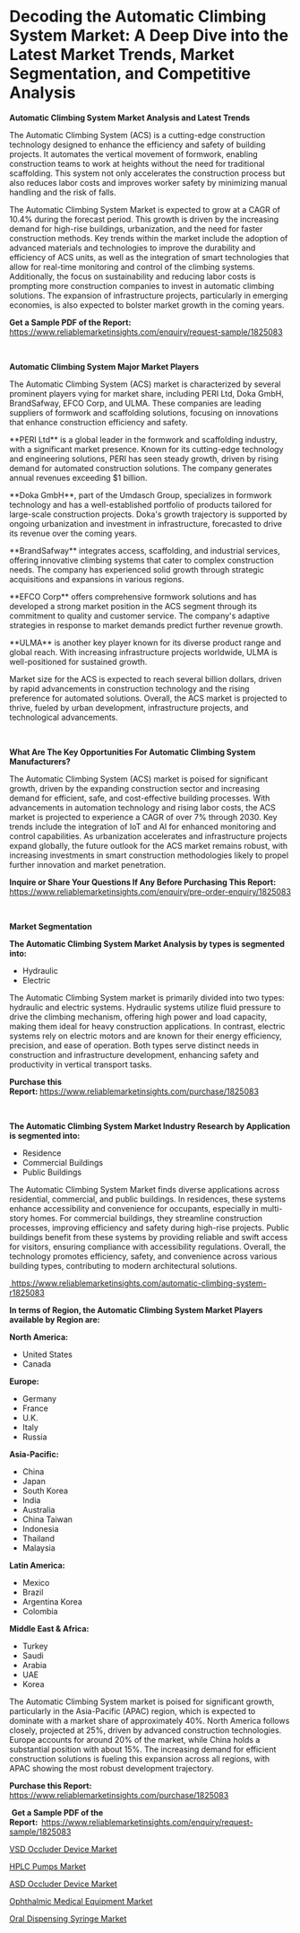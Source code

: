 <p><h1>Decoding the Automatic Climbing System Market: A Deep Dive into the Latest Market Trends, Market Segmentation, and Competitive Analysis</h1></p><p><strong>Automatic Climbing System Market Analysis and Latest Trends</strong></p>
<p><p>The Automatic Climbing System (ACS) is a cutting-edge construction technology designed to enhance the efficiency and safety of building projects. It automates the vertical movement of formwork, enabling construction teams to work at heights without the need for traditional scaffolding. This system not only accelerates the construction process but also reduces labor costs and improves worker safety by minimizing manual handling and the risk of falls.</p><p>The Automatic Climbing System Market is expected to grow at a CAGR of 10.4% during the forecast period. This growth is driven by the increasing demand for high-rise buildings, urbanization, and the need for faster construction methods. Key trends within the market include the adoption of advanced materials and technologies to improve the durability and efficiency of ACS units, as well as the integration of smart technologies that allow for real-time monitoring and control of the climbing systems. Additionally, the focus on sustainability and reducing labor costs is prompting more construction companies to invest in automatic climbing solutions. The expansion of infrastructure projects, particularly in emerging economies, is also expected to bolster market growth in the coming years.</p></p>
<p><strong>Get a Sample PDF of the Report:&nbsp;</strong> <a href="https://www.reliablemarketinsights.com/enquiry/request-sample/1825083?utm_campaign=3520&utm_medium=2&utm_source=Github&utm_content=ia&utm_term=09042025&utm_id=automatic-climbing-system">https://www.reliablemarketinsights.com/enquiry/request-sample/1825083</a></p>
<p>&nbsp;</p>
<p><strong>Automatic Climbing System Major Market Players</strong></p>
<p><p>The Automatic Climbing System (ACS) market is characterized by several prominent players vying for market share, including PERI Ltd, Doka GmbH, BrandSafway, EFCO Corp, and ULMA. These companies are leading suppliers of formwork and scaffolding solutions, focusing on innovations that enhance construction efficiency and safety.</p><p>**PERI Ltd** is a global leader in the formwork and scaffolding industry, with a significant market presence. Known for its cutting-edge technology and engineering solutions, PERI has seen steady growth, driven by rising demand for automated construction solutions. The company generates annual revenues exceeding $1 billion.</p><p>**Doka GmbH**, part of the Umdasch Group, specializes in formwork technology and has a well-established portfolio of products tailored for large-scale construction projects. Doka's growth trajectory is supported by ongoing urbanization and investment in infrastructure, forecasted to drive its revenue over the coming years. </p><p>**BrandSafway** integrates access, scaffolding, and industrial services, offering innovative climbing systems that cater to complex construction needs. The company has experienced solid growth through strategic acquisitions and expansions in various regions.</p><p>**EFCO Corp** offers comprehensive formwork solutions and has developed a strong market position in the ACS segment through its commitment to quality and customer service. The company's adaptive strategies in response to market demands predict further revenue growth.</p><p>**ULMA** is another key player known for its diverse product range and global reach. With increasing infrastructure projects worldwide, ULMA is well-positioned for sustained growth.</p><p>Market size for the ACS is expected to reach several billion dollars, driven by rapid advancements in construction technology and the rising preference for automated solutions. Overall, the ACS market is projected to thrive, fueled by urban development, infrastructure projects, and technological advancements.</p></p>
<p>&nbsp;</p>
<p><strong>What Are The Key Opportunities For Automatic Climbing System Manufacturers?</strong></p>
<p><p>The Automatic Climbing System (ACS) market is poised for significant growth, driven by the expanding construction sector and increasing demand for efficient, safe, and cost-effective building processes. With advancements in automation technology and rising labor costs, the ACS market is projected to experience a CAGR of over 7% through 2030. Key trends include the integration of IoT and AI for enhanced monitoring and control capabilities. As urbanization accelerates and infrastructure projects expand globally, the future outlook for the ACS market remains robust, with increasing investments in smart construction methodologies likely to propel further innovation and market penetration.</p></p>
<p><strong>Inquire or Share Your Questions If Any Before Purchasing This Report:</strong> <a href="https://www.reliablemarketinsights.com/enquiry/pre-order-enquiry/1825083?utm_campaign=3520&utm_medium=2&utm_source=Github&utm_content=ia&utm_term=09042025&utm_id=automatic-climbing-system">https://www.reliablemarketinsights.com/enquiry/pre-order-enquiry/1825083</a></p>
<p>&nbsp;</p>
<p><strong>Market Segmentation</strong></p>
<p><strong>The Automatic Climbing System Market Analysis by types is segmented into:</strong></p>
<p><ul><li>Hydraulic</li><li>Electric</li></ul></p>
<p><p>The Automatic Climbing System market is primarily divided into two types: hydraulic and electric systems. Hydraulic systems utilize fluid pressure to drive the climbing mechanism, offering high power and load capacity, making them ideal for heavy construction applications. In contrast, electric systems rely on electric motors and are known for their energy efficiency, precision, and ease of operation. Both types serve distinct needs in construction and infrastructure development, enhancing safety and productivity in vertical transport tasks.</p></p>
<p><strong>Purchase this Report:&nbsp;</strong><a href="https://www.reliablemarketinsights.com/purchase/1825083?utm_campaign=3520&utm_medium=2&utm_source=Github&utm_content=ia&utm_term=09042025&utm_id=automatic-climbing-system">https://www.reliablemarketinsights.com/purchase/1825083</a></p>
<p>&nbsp;</p>
<p><strong>The Automatic Climbing System Market Industry Research by Application is segmented into:</strong></p>
<p><ul><li>Residence</li><li>Commercial Buildings</li><li>Public Buildings</li></ul></p>
<p><p>The Automatic Climbing System Market finds diverse applications across residential, commercial, and public buildings. In residences, these systems enhance accessibility and convenience for occupants, especially in multi-story homes. For commercial buildings, they streamline construction processes, improving efficiency and safety during high-rise projects. Public buildings benefit from these systems by providing reliable and swift access for visitors, ensuring compliance with accessibility regulations. Overall, the technology promotes efficiency, safety, and convenience across various building types, contributing to modern architectural solutions.</p></p>
<p><a href="https://www.reliablemarketinsights.com/automatic-climbing-system-r1825083?utm_campaign=3520&utm_medium=2&utm_source=Github&utm_content=ia&utm_term=09042025&utm_id=automatic-climbing-system">&nbsp;https://www.reliablemarketinsights.com/automatic-climbing-system-r1825083</a></p>
<p><strong>In terms of Region, the Automatic Climbing System Market Players available by Region are:</strong></p>
<p>
    <p> <strong> North America: </strong>
        <ul>
            <li>United States</li>
            <li>Canada</li>
        </ul>
        </p> 
    <p> <strong> Europe: </strong>
        <ul>
            <li>Germany</li>
            <li>France</li>
            <li>U.K.</li>
            <li>Italy</li>
            <li>Russia</li>
        </ul>
        </p> 
    <p> <strong> Asia-Pacific: </strong>
        <ul>
            <li>China</li>
            <li>Japan</li>
            <li>South Korea</li>
            <li>India</li>
            <li>Australia</li>
            <li>China Taiwan</li>
            <li>Indonesia</li>
            <li>Thailand</li>
            <li>Malaysia</li>
        </ul>
        </p> 
    <p> <strong> Latin America: </strong>
        <ul>
            <li>Mexico</li>
            <li>Brazil</li>
            <li>Argentina Korea</li>
            <li>Colombia</li>
        </ul>
        </p> 
    <p> <strong> Middle East & Africa: </strong>
        <ul>
            <li>Turkey</li>
            <li>Saudi</li>
            <li>Arabia</li>
            <li>UAE</li>
            <li>Korea</li>
        </ul>
    </p>
    </p>
<p><p>The Automatic Climbing System market is poised for significant growth, particularly in the Asia-Pacific (APAC) region, which is expected to dominate with a market share of approximately 40%. North America follows closely, projected at 25%, driven by advanced construction technologies. Europe accounts for around 20% of the market, while China holds a substantial position with about 15%. The increasing demand for efficient construction solutions is fueling this expansion across all regions, with APAC showing the most robust development trajectory.</p></p>
<p><strong>Purchase this Report: </strong><a href="https://www.reliablemarketinsights.com/purchase/1825083?utm_campaign=3520&utm_medium=2&utm_source=Github&utm_content=ia&utm_term=09042025&utm_id=automatic-climbing-system">https://www.reliablemarketinsights.com/purchase/1825083</a></p>
<p>&nbsp;<strong>Get a Sample PDF of the Report:&nbsp;&nbsp;</strong><a href="https://www.reliablemarketinsights.com/enquiry/request-sample/1825083?utm_campaign=3520&utm_medium=2&utm_source=Github&utm_content=ia&utm_term=09042025&utm_id=automatic-climbing-system">https://www.reliablemarketinsights.com/enquiry/request-sample/1825083</a></p>
<p><strong></strong></p>
<p><p><a href="https://www.linkedin.com/pulse/vsd-occluder-device-market-segmentation-applications-types-oqnoc?utm_campaign=3520&utm_medium=2&utm_source=Github&utm_content=ia&utm_term=09042025&utm_id=automatic-climbing-system">VSD Occluder Device Market</a></p><p><a href="https://github.com/direepittr/Market-Research-Report-List-1/blob/main/hplc-pumps-market.md?utm_campaign=3520&utm_medium=2&utm_source=Github&utm_content=ia&utm_term=09042025&utm_id=automatic-climbing-system">HPLC Pumps Market</a></p><p><a href="https://www.linkedin.com/pulse/asd-occluder-device-market-outlook-from-2025-2032-size-8shzc?utm_campaign=3520&utm_medium=2&utm_source=Github&utm_content=ia&utm_term=09042025&utm_id=automatic-climbing-system">ASD Occluder Device Market</a></p><p><a href="https://www.linkedin.com/pulse/determining-ophthalmic-medical-equipmentmarket-size-trends-projected-5tafc?utm_campaign=3520&utm_medium=2&utm_source=Github&utm_content=ia&utm_term=09042025&utm_id=automatic-climbing-system">Ophthalmic Medical Equipment Market</a></p><p><a href="https://www.linkedin.com/pulse/consumer-behavior-shifts-oral-dispensing-syringe-market-6czwc?utm_campaign=3520&utm_medium=2&utm_source=Github&utm_content=ia&utm_term=09042025&utm_id=automatic-climbing-system">Oral Dispensing Syringe Market</a></p></p>